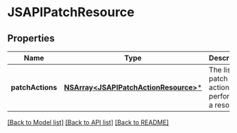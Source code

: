 # JSAPIPatchResource

## Properties
Name | Type | Description | Notes
------------ | ------------- | ------------- | -------------
**patchActions** | [**NSArray&lt;JSAPIPatchActionResource&gt;***](JSAPIPatchActionResource.md) | The list of patch actions to perform on a resource | 

[[Back to Model list]](../README.md#documentation-for-models) [[Back to API list]](../README.md#documentation-for-api-endpoints) [[Back to README]](../README.md)


